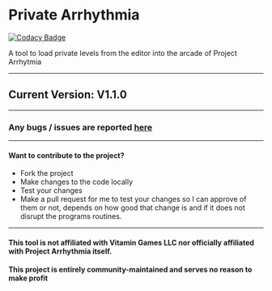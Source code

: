 # Private Arrhythmia

[![Codacy Badge](https://api.codacy.com/project/badge/Grade/fb6f1ff60dfc46f6954dc32a4a23f139)](https://app.codacy.com/manual/EnKdev/PrivateArrhythmia?utm_source=github.com&utm_medium=referral&utm_content=EnKdev/PrivateArrhythmia&utm_campaign=Badge_Grade_Dashboard)

A tool to load private levels from the editor into the arcade of Project Arrhytmia

--------------
## Current Version: V1.1.0
--------------
### Any bugs / issues are reported [here](https://github.com/EnKdev/PrivateArrhythmia/issues)
-------------------
#### Want to contribute to the project?
- Fork the project
- Make changes to the code locally
- Test your changes
- Make a pull request for me to test your changes so I can approve of them or not, depends on how good that change is and if it does not disrupt the programs routines.
-------------------
#### This tool is not affiliated with Vitamin Games LLC nor officially affiliated with Project Arrhythmia itself.
#### This project is entirely community-maintained and serves no reason to make profit
